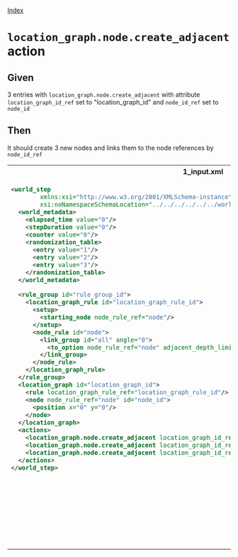 [Index](./index.md)
# `location_graph.node.create_adjacent` action
## Given
3 entries with `location_graph.node.create_adjacent` with attribute `location_graph_id_ref` set to "location_graph_id"
and `node_id_ref` set to `node_id`
## Then
It should create 3 new nodes and links them to the node references by `node_id_ref`
<table>
<tr>
<th>1_input.xml</th>
<th>2_expected.xml</th>
</tr>
<tr>
<td style="vertical-align:top">
  
```xml
<world_step
        xmlns:xsi="http://www.w3.org/2001/XMLSchema-instance"
        xsi:noNamespaceSchemaLocation="../../../../../../world_step.xsd">
  <world_metadata>
    <elapsed_time value="0"/>
    <stepDuration value="0"/>
    <counter value="0"/>
    <randomization_table>
      <entry value="1"/>
      <entry value="2"/>
      <entry value="3"/>
    </randomization_table>
  </world_metadata>

  <rule_group id="rule_group_id">
    <location_graph_rule id="location_graph_rule_id">
      <setup>
        <starting_node node_rule_ref="node"/>
      </setup>
      <node_rule id="node">
        <link_group id="all" angle="0">
          <to_option node_rule_ref="node" adjacent_depth_limit="0" distance="0"/>
        </link_group>
      </node_rule>
    </location_graph_rule>
  </rule_group>
  <location_graph id="location_graph_id">
    <rule location_graph_rule_ref="location_graph_rule_id"/>
    <node node_rule_ref="node" id="node_id">
      <position x="0" y="0"/>
    </node>
  </location_graph>
  <actions>
    <location_graph.node.create_adjacent location_graph_id_ref="location_graph_id" node_id_ref="node_id"/>
    <location_graph.node.create_adjacent location_graph_id_ref="location_graph_id" node_id_ref="node_id"/>
    <location_graph.node.create_adjacent location_graph_id_ref="location_graph_id" node_id_ref="node_id"/>
  </actions>
</world_step>
```
  
</td>
<td style="vertical-align:top">

```xml
<world_step
        xmlns:xsi="http://www.w3.org/2001/XMLSchema-instance"
        xsi:noNamespaceSchemaLocation="../../../../../../world_step.xsd">
  <world_metadata>
    <elapsed_time value="0"/>
    <stepDuration value="0"/>
    <counter value="3"/>
    <randomization_table>
      <entry value="2"/>
      <entry value="3"/>
      <entry value="1"/>
    </randomization_table>
  </world_metadata>
  <rule_group id="rule_group_id">
    <location_graph_rule id="location_graph_rule_id">
      <setup>
        <starting_node node_rule_ref="node"/>
      </setup>
      <node_rule id="node">
        <link_group id="all" angle="0">
          <to_option node_rule_ref="node" adjacent_depth_limit="0" distance="0"/>
        </link_group>
      </node_rule>
    </location_graph_rule>
  </rule_group>
  <location_graph id="location_graph_id">
    <rule location_graph_rule_ref="location_graph_rule_id"/>
    <node node_rule_ref="node" id="node_id">
      <position x="0" y="0"/>
      <link_to node_id_ref="0.0"/>
      <link_to node_id_ref="0.1"/>
      <link_to node_id_ref="0.2"/>
    </node>
    <node node_rule_ref="node" id="0.0">
      <position x="0" y="0"/>
      <link_to node_id_ref="node_id"/>
    </node>
    <node node_rule_ref="node" id="0.1">
      <position x="0" y="0"/>
      <link_to node_id_ref="node_id"/>
    </node>
    <node node_rule_ref="node" id="0.2">
      <position x="0" y="0"/>
      <link_to node_id_ref="node_id"/>
    </node>
  </location_graph>
</world_step>
```

</td>
</tr>
</table>
